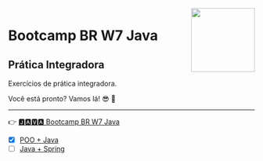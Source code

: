 <img src="https://i.ibb.co/M6nBBb0/mascote.png" align="right" width="130">

# Bootcamp BR W7 Java

## Prática Integradora

Exercícios de prática integradora.

Você está pronto? Vamos lá! 😎 🤘

---
👉 [🅹🅰🆅🅰 Bootcamp BR W7 Java](https://github.com/JoseMateusLeva/java-camp#readme "Java")

- [x] [POO + Java](https://github.com/JoseMateusLeva/java-camp/blob/master/POOJAVA.md)
- [ ] [Java + Spring](https://github.com/JoseMateusLeva/java-camp/blob/master/SPRING.md) 